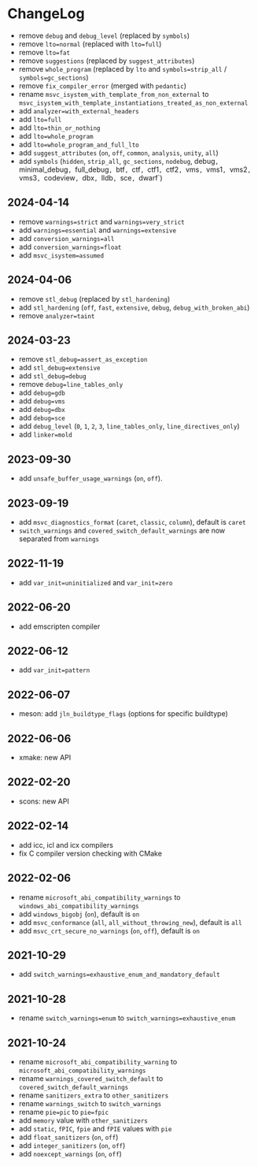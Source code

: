 # ChangeLog

- remove `debug` and `debug_level` (replaced by `symbols`)
- remove `lto=normal` (replaced with `lto=full`)
- remove `lto=fat`
- remove `suggestions` (replaced by `suggest_attributes`)
- remove `whole_program` (replaced by `lto` and `symbols=strip_all` / `symbols=gc_sections`)
- remove `fix_compiler_error` (merged with `pedantic`)
- rename `msvc_isystem_with_template_from_non_external` to `msvc_isystem_with_template_instantiations_treated_as_non_external`
- add `analyzer=with_external_headers`
- add `lto=full`
- add `lto=thin_or_nothing`
- add `lto=whole_program`
- add `lto=whole_program_and_full_lto`
- add `suggest_attributes` (`on`, `off`, `common`, `analysis`, `unity`, `all`)
- add `symbols` (`hidden`, `strip_all`, `gc_sections`, `nodebug`, debug`, `minimal_debug`, `full_debug`, `btf`, `ctf`, `ctf1`, `ctf2`, `vms`, `vms1`, `vms2`, `vms3`, `codeview`, `dbx`, `lldb`, `sce`, `dwarf`)

## 2024-04-14

- remove `warnings=strict` and `warnings=very_strict`
- add `warnings=essential` and `warnings=extensive`
- add `conversion_warnings=all`
- add `conversion_warnings=float`
- add `msvc_isystem=assumed`

## 2024-04-06

- remove `stl_debug` (replaced by `stl_hardening`)
- add `stl_hardening` (`off`, `fast`, `extensive`, `debug`, `debug_with_broken_abi`)
- remove `analyzer=taint`

## 2024-03-23

- remove `stl_debug=assert_as_exception`
- add `stl_debug=extensive`
- add `stl_debug=debug`
- remove `debug=line_tables_only`
- add `debug=gdb`
- add `debug=vms`
- add `debug=dbx`
- add `debug=sce`
- add `debug_level` (`0`, `1`, `2`, `3`, `line_tables_only`, `line_directives_only`)
- add `linker=mold`

## 2023-09-30

- add `unsafe_buffer_usage_warnings` (`on`, `off`).

## 2023-09-19

- add `msvc_diagnostics_format` (`caret`, `classic`, `column`), default is `caret`
- `switch_warnings` and `covered_switch_default_warnings` are now separated from `warnings`

## 2022-11-19

- add `var_init=uninitialized` and `var_init=zero`

## 2022-06-20

- add emscripten compiler

## 2022-06-12

- add `var_init=pattern`

## 2022-06-07

- meson: add `jln_buildtype_flags` (options for specific buildtype)

## 2022-06-06

- xmake: new API

## 2022-02-20

- scons: new API

## 2022-02-14

- add icc, icl and icx compilers
- fix C compiler version checking with CMake

## 2022-02-06

- rename `microsoft_abi_compatibility_warnings` to `windows_abi_compatibility_warnings`
- add `windows_bigobj` (`on`), default is `on`
- add `msvc_conformance` (`all`, `all_without_throwing_new`), default is `all`
- add `msvc_crt_secure_no_warnings` (`on`, `off`), default is `on`

## 2021-10-29

- add `switch_warnings=exhaustive_enum_and_mandatory_default`

## 2021-10-28

- rename `switch_warnings=enum` to `switch_warnings=exhaustive_enum`

## 2021-10-24

- rename `microsoft_abi_compatibility_warning` to `microsoft_abi_compatibility_warnings`
- rename `warnings_covered_switch_default` to `covered_switch_default_warnings`
- rename `sanitizers_extra` to `other_sanitizers`
- rename `warnings_switch` to `switch_warnings`
- rename `pie=pic` to `pie=fpic`
- add `memory` value with `other_sanitizers`
- add `static`, `fPIC`, `fpie` and `fPIE` values with `pie`
- add `float_sanitizers` (`on`, `off`)
- add `integer_sanitizers` (`on`, `off`)
- add `noexcept_warnings` (`on`, `off`)
